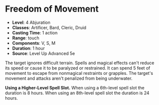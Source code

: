 # Freedom of Movement

- **Level**: 4 Abjuration
- **Classes**: Artificer, Bard, Cleric, Druid
- **Casting Time**: 1 action
- **Range**: touch
- **Components**: V, S, M
- **Duration**: 1 hour
- **Source**: Level Up Advanced 5e

The target ignores difficult terrain. Spells and magical effects can't reduce its speed or cause it to be paralyzed or restrained. It can spend 5 feet of movement to escape from nonmagical restraints or grapples. The target's movement and attacks aren't penalized from being underwater.

**Using a Higher-Level Spell Slot.** When using a 6th-level spell slot the duration is 8 hours. When using an 8th-level spell slot the duration is 24 hours.
